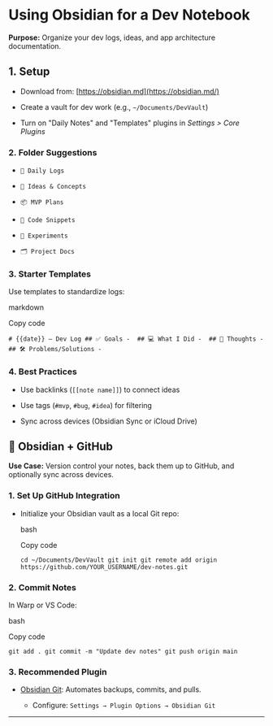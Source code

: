 # Using Obsidian for a Dev Notebook

**Purpose:** Organize your dev logs, ideas, and app architecture documentation.

## 1. **Setup**

- Download from: [https://obsidian.md](https://obsidian.md/)

- Create a vault for dev work (e.g., `~/Documents/DevVault`)

- Turn on "Daily Notes" and "Templates" plugins in _Settings > Core Plugins_

### 2. **Folder Suggestions**

- `📓 Daily Logs`

- `🧠 Ideas & Concepts`

- `📦 MVP Plans`

- `🔧 Code Snippets`

- `🧪 Experiments`

- `🗂️ Project Docs`

### 3. **Starter Templates**

Use templates to standardize logs:

markdown

Copy code

`# {{date}} – Dev Log ## ✅ Goals -  ## 💻 What I Did -  ## 🧠 Thoughts -  ## 🛠 Problems/Solutions -`

### 4. **Best Practices**

- Use backlinks (`[[note name]]`) to connect ideas

- Use tags (`#mvp`, `#bug`, `#idea`) for filtering

- Sync across devices (Obsidian Sync or iCloud Drive)

## 🧠 **Obsidian + GitHub**

**Use Case:** Version control your notes, back them up to GitHub, and optionally sync across devices.

### 1. **Set Up GitHub Integration**

- Initialize your Obsidian vault as a local Git repo:

    bash

    Copy code

    `cd ~/Documents/DevVault git init git remote add origin https://github.com/YOUR_USERNAME/dev-notes.git`

### 2. **Commit Notes**

In Warp or VS Code:

bash

Copy code

`git add . git commit -m "Update dev notes" git push origin main`

### 3. **Recommended Plugin**

- [Obsidian Git](https://github.com/denolehov/obsidian-git): Automates backups, commits, and pulls.

  - Configure: `Settings → Plugin Options → Obsidian Git`

---
